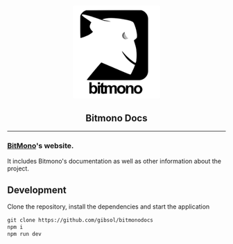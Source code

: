 <div align="center">
    <img alt="bitmono logo" width="200px" src="./public/BitMonoLogo.png">
    <h2>
        Bitmono Docs
    </h2>
</div>

<hr />

### [BitMono](https://github.com/sunnamed434/BitMono)'s website.

It includes Bitmono's documentation as well as other information about the project.

## Development

Clone the repository, install the dependencies and start the application

```
git clone https://github.com/gibsol/bitmonodocs
npm i
npm run dev
```

